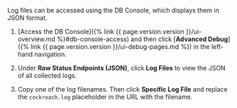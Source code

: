 Log files can be accessed using the DB Console, which displays them in JSON format.

1. [Access the DB Console]({% link {{ page.version.version }}/ui-overview.md %}#db-console-access) and then click [**Advanced Debug**]({% link {{ page.version.version }}/ui-debug-pages.md %}) in the left-hand navigation.

1. Under **Raw Status Endpoints (JSON)**, click **Log Files** to view the JSON of all collected logs.

1. Copy one of the log filenames. Then click **Specific Log File** and replace the `cockroach.log` placeholder in the URL with the filename.